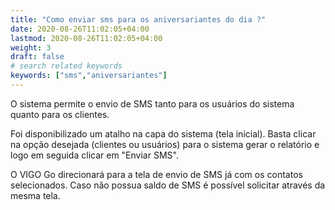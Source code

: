 ```yaml
---
title: "Como enviar sms para os aniversariantes do dia ?"
date: 2020-08-26T11:02:05+04:00
lastmod: 2020-08-26T11:02:05+04:00
weight: 3
draft: false
# search related keywords
keywords: ["sms","aniversariantes"]
---
```


O sistema permite o envio de SMS tanto para os usuários do sistema quanto para os clientes.

Foi disponibilizado um atalho na capa do sistema (tela inicial). Basta clicar na opção desejada (clientes ou usuários) para o sistema gerar o relatório e logo em seguida clicar em "Enviar SMS".

O VIGO Go direcionará para a tela de envio de SMS já com os contatos selecionados. Caso não possua saldo de SMS é possível solicitar através da mesma tela.
